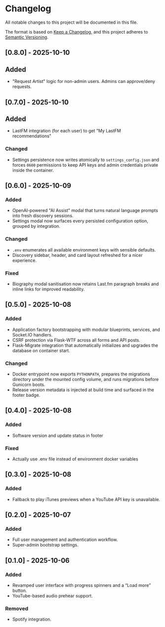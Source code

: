 # Changelog
All notable changes to this project will be documented in this file.

The format is based on [Keep a Changelog](https://keepachangelog.com/en/1.1.0/),
and this project adheres to [Semantic Versioning](https://semver.org/spec/v2.0.0.html).

## [0.8.0] - 2025-10-10
## Added
- "Request Artist" logic for non-admin users. Admins can approve/deny requests.

## [0.7.0] - 2025-10-10
## Added
- LastFM integration (for each user) to get "My LastFM recommendations"

### Changed
- Settings persistence now writes atomically to `settings_config.json` and forces `0600` permissions to keep API keys and admin credentials private inside the container.

## [0.6.0] - 2025-10-09
### Added
- OpenAI-powered "AI Assist" modal that turns natural language prompts into fresh discovery sessions.
- Settings modal now surfaces every persisted configuration option, grouped by integration.

### Changed
- `.env` enumerates all available environment keys with sensible defaults.
- Discovery sidebar, header, and card layout refreshed for a nicer experience.

### Fixed
- Biography modal sanitisation now retains Last.fm paragraph breaks and inline links for improved readability.

## [0.5.0] - 2025-10-08
### Added
- Application factory bootstrapping with modular blueprints, services, and Socket.IO handlers.
- CSRF protection via Flask-WTF across all forms and API posts.
- Flask-Migrate integration that automatically initializes and upgrades the database on container start.

### Changed
- Docker entrypoint now exports `PYTHONPATH`, prepares the migrations directory under the mounted config volume, and runs migrations before Gunicorn boots.
- Release version metadata is injected at build time and surfaced in the footer badge.

## [0.4.0] - 2025-10-08
### Added
- Software version and update status in footer

### Fixed
- Actually use .env file instead of environment docker variables

## [0.3.0] - 2025-10-08
### Added
- Fallback to play iTunes previews when a YouTube API key is unavailable.

## [0.2.0] - 2025-10-07
### Added
- Full user management and authentication workflow.
- Super-admin bootstrap settings.

## [0.1.0] - 2025-10-06
### Added
- Revamped user interface with progress spinners and a “Load more” button.
- YouTube-based audio prehear support.

### Removed
- Spotify integration.
